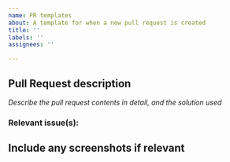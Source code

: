 ```yaml
---
name: PR templates
about: A template for when a new pull request is created
title: ''
labels: ''
assignees: ''

---
```


## Pull Request description
*Describe the pull request contents in detail, and the solution used*

### Relevant issue(s):

## Include any screenshots if relevant
